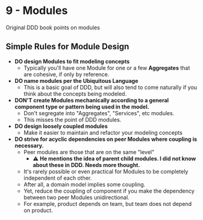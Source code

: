 # 9 - Modules

Original DDD book points on modules

## Simple Rules for Module Design

- **DO design Modules to fit modeling concepts**
  - Typically you'll have one Module for one or a few **Aggregates** that are cohesive, if only by reference.
- **DO name modules per the Ubiquitous Language**
  - This is a basic goal of DDD, but will also tend to come naturally if you think about the concepts being modeled.
- **DON'T create Modules mechanically according to a general component type or pattern being used in the model.**
  - Don't segregate into "Aggregates", "Services", etc modules.
  - This misses the point of DDD modules.
- **DO design loosely coupled modules**
  - Make it easier to maintain and refactor your modeling concepts
- **DO strive for acyclic dependencies on peer Modules where coupling is necessary.**
  - Peer modules are those that are on the same "level"
    - ⚠️ **He mentions the idea of parent child modules. I did not know about these in DDD. Needs more thought.**
  - It's rarely possible or even practical for Modules to be completely independent of each other.
  - After all, a domain model implies some coupling.
  - Yet, reduce the coupling of component if you make the dependency between two peer Modules unidirectional.
  - For example, product depends on team, but team does not depend on product.

